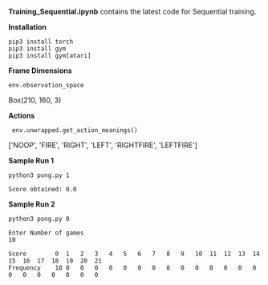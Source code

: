 **Training_Sequential.ipynb** contains the latest code for Sequential training.


**Installation**  
    
```
pip3 install torch
pip3 install gym
pip3 install gym[atari]
```
  
    
      
      
**Frame Dimensions** 
```
env.observation_space
```   
Box(210, 160, 3)  
    
      
        
        
**Actions** 
```
 env.unwrapped.get_action_meanings()
 ```
['NOOP', 'FIRE', 'RIGHT', 'LEFT', 'RIGHTFIRE', 'LEFTFIRE']


**Sample Run 1**
```
python3 pong.py 1
```
```
Score obtained: 0.0
```

**Sample Run 2**
```
python3 pong.py 0

```
```
Enter Number of games
10
```
```
Score        0	1	2	3	4	5	6	7	8	9	10	11	12	13	14	15	16	17	18	19	20	21	
Frequency    10	0	0	0	0	0	0	0	0	0	0	0	0	0	0	0	0	0	0	0	0	0	
```
